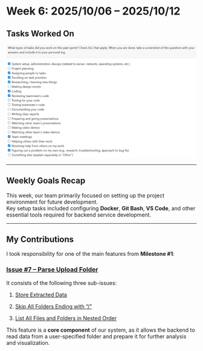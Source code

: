 # Week 6: 2025/10/06 – 2025/10/12

## Tasks Worked On
![Week6 Project Log](img/Week6PL.png)

---

## Weekly Goals Recap
This week, our team primarily focused on setting up the project environment for future development.  
Key setup tasks included configuring **Docker**, **Git Bash**, **VS Code**, and other essential tools required for backend service development.

---

## My Contributions
I took responsibility for one of the main features from **Milestone #1**:  
### [Issue #7 – Parse Upload Folder](https://github.com/COSC-499-W2025/capstone-project-team-9/issues/7#issue-3496337875)

It consists of the following three sub-issues:

1. [Store Extracted Data](https://github.com/COSC-499-W2025/capstone-project-team-9/issues/33)  

2. [Skip All Folders Ending with “/”](https://github.com/COSC-499-W2025/capstone-project-team-9/issues/34)  

3. [List All Files and Folders in Nested Order](https://github.com/COSC-499-W2025/capstone-project-team-9/issues/35)  

This feature is a **core component** of our system, as it allows the backend to read data from a user-specified folder and prepare it for further analysis and visualization.
